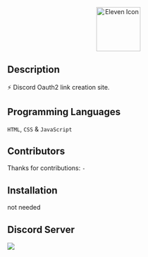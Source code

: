 <p align="center">
  <img width="100" src="https://raw.githubusercontent.com/elevenvac/elevenvac/master/Eleven_icon_higer_florence.png" alt="Eleven Icon">
</p>

## Description
⚡ Discord Oauth2 link creation site.

## Programming Languages
`HTML`, `CSS` & `JavaScript`

## Contributors
Thanks for contributions: `-`

## Installation
not needed

## Discord Server
<a href="https://discord.gg/HWjPAAs9d3"><img src="http://invidget.switchblade.xyz/HWjPAAs9d3"/></a>

